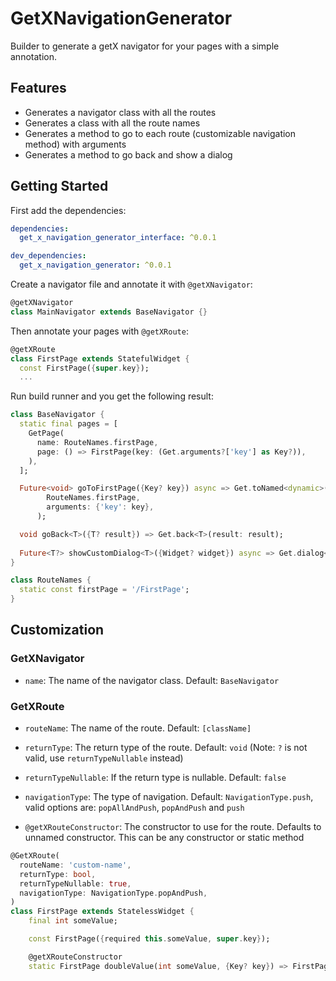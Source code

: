 # GetXNavigationGenerator

Builder to generate a getX navigator for your pages with a simple annotation.

## Features

- Generates a navigator class with all the routes
- Generates a class with all the route names
- Generates a method to go to each route (customizable navigation method) with arguments
- Generates a method to go back and show a dialog

## Getting Started

First add the dependencies:

```yaml
dependencies:
  get_x_navigation_generator_interface: ^0.0.1

dev_dependencies:
  get_x_navigation_generator: ^0.0.1
```

Create a navigator file and annotate it with `@getXNavigator`:

```dart
@getXNavigator
class MainNavigator extends BaseNavigator {}
```

Then annotate your pages with `@getXRoute`:

```dart
@getXRoute
class FirstPage extends StatefulWidget {
  const FirstPage({super.key});
  ...
```

Run build runner and you get the following result:

```dart
class BaseNavigator {
  static final pages = [
    GetPage(
      name: RouteNames.firstPage,
      page: () => FirstPage(key: (Get.arguments?['key'] as Key?)),
    ),
  ];

  Future<void> goToFirstPage({Key? key}) async => Get.toNamed<dynamic>(
        RouteNames.firstPage,
        arguments: {'key': key},
      );

  void goBack<T>({T? result}) => Get.back<T>(result: result);
  
  Future<T?> showCustomDialog<T>({Widget? widget}) async => Get.dialog<T>(widget ?? const SizedBox.shrink());
}

class RouteNames {
  static const firstPage = '/FirstPage';
}
```

## Customization

### GetXNavigator

- `name`: The name of the navigator class. Default: `BaseNavigator`

### GetXRoute

- `routeName`: The name of the route. Default: `[className]`
- `returnType`: The return type of the route. Default: `void` (Note: `?` is not valid, use `returnTypeNullable` instead)
- `returnTypeNullable`: If the return type is nullable. Default: `false`
- `navigationType`: The type of navigation. Default: `NavigationType.push`, valid options are: `popAllAndPush`, `popAndPush` and `push`

- `@getXRouteConstructor`: The constructor to use for the route. Defaults to unnamed constructor. This can be any constructor or static method

```dart
@GetXRoute(
  routeName: 'custom-name',
  returnType: bool,
  returnTypeNullable: true,
  navigationType: NavigationType.popAndPush,
)
class FirstPage extends StatelessWidget {
    final int someValue;

    const FirstPage({required this.someValue, super.key});

    @getXRouteConstructor
    static FirstPage doubleValue(int someValue, {Key? key}) => FirstPage(someValue: someValue * 2, key: key);
```
